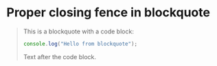 # Proper closing fence in blockquote

> This is a blockquote with a code block:
>
> ```javascript
> console.log("Hello from blockquote");
> ```
>
> Text after the code block.
